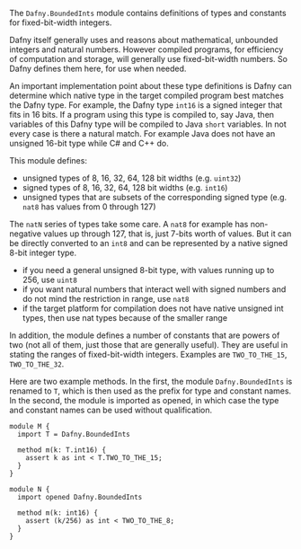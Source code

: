 
The `Dafny.BoundedInts` module contains definitions of types and constants for fixed-bit-width integers.

Dafny itself generally uses and reasons about mathematical, unbounded integers and natural numbers.
However compiled programs, for efficiency of computation and storage, will generally use fixed-bit-width
numbers. So Dafny defines them here, for use when needed.

An important implementation point about these type definitions is Dafny can determine which native type 
in the target compiled program best matches the Dafny type. For example, the Dafny type `int16` is
a signed integer that fits in 16 bits. If a program using this type is compiled to, say Java, then
variables of this Dafny type will be compiled to Java `short` variables. In not every case is there
a natural match. For example Java does not have an unsigned 16-bit type while C# and C++ do.

This module defines:
- unsigned types of 8, 16, 32, 64, 128 bit widths (e.g. `uint32`)
- signed types of 8, 16, 32, 64, 128 bit widths (e.g. `int16`)
- unsigned types that are subsets of the corresponding signed type (e.g. `nat8` has values from 0 through 127)

The `natN` series of types take some care. A `nat8` for example has non-negative values up through 127,
that is, just 7-bits worth of values. But it can be directly converted to an `int8` and can be represented by a 
native signed 8-bit integer type.
- if you need a general unsigned 8-bit type, with values running up to 256, use `uint8`
- if you want natural numbers that interact well with signed numbers and do not mind the restriction in range, use `nat8`
- if the target platform for compilation does not have native unsigned int types, then use nat types because of the smaller range

In addition, the module defines a number of constants that are powers of two (not all of them, just those that are generally useful).
They are useful in stating the ranges of fixed-bit-width integers. Examples are `TWO_TO_THE_15`, `TWO_TO_THE_32`.

Here are two example methods. In the first, the module `Dafny.BoundedInts` is renamed to `T`, which is then used as the prefix for type and constant names.
In the second, the module is imported as opened, in which case the type and constant names can be used without qualification.
<!-- %check-verify -->
```
module M {
  import T = Dafny.BoundedInts
  
  method m(k: T.int16) {
    assert k as int < T.TWO_TO_THE_15;
  }
}

module N {
  import opened Dafny.BoundedInts

  method m(k: int16) {
    assert (k/256) as int < TWO_TO_THE_8;
  }
}
```

